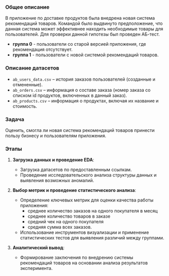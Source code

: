 ### Общее описание
В приложение по доставке продуктов была внедрена новая система рекомендаций товаров. Командой было выдвинуто предположение, что данная система может эффективнее находить необходимые товары для пользователей.
Для проверки данной гипотезы был проведен АБ-тест.

 - **группа 0** - пользователи со старой версией приложения, где рекомендация отсутствует.
 - **группа 1** -  пользователи с новой системой рекомендаций товаров.
 
 ### Описание датасетов
- `ab_users_data.csv` – история заказов пользователей (созданные и отмененные).
- `ab_orders.csv` – информация о составе заказа (номер заказа со списком id продуктов, включенных в данный заказ).
- `ab_products.csv` – информация о продуктах, включая их название и стоимость.

### Задача
Оценить, смогла ли новая система рекомендаций товаров принести пользу бизнесу и пользователям приложения. 

### Этапы
1. **Загрузка данных и проведение EDA**: 
   - Загрузка датасетов по предоставленным ссылкам.
   - Проведение исследовательского анализа структуры данных и выявления возможных аномалий.
   
2. **Выбор метрик и проведение статистического анализа**:
   - Определение ключевых метрик для оценки качества работы приложения:
      -  среднее количество заказов на одного покупателя в месяц
      -  среднее количество товаров в заказе
      -  средний чек на одного покупателя
      -  средняя сумма всех заказов.
   - Использование инструментов визуализации и применение статистических тестов для выявления различий между группами.

3. **Аналитический вывод**:
   - Формирование заключения по внедрению системы рекомендаций товаров на основании анализа результатов эксперимента.

